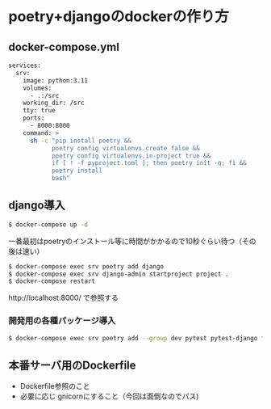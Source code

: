 # poetry+djangoのdockerの作り方


## docker-compose.yml

```sh
services:
  srv:
    image: python:3.11
    volumes:
      - .:/src
    working_dir: /src
    tty: true
    ports:
      - 8000:8000
    command: >
      sh -c "pip install poetry &&
            poetry config virtualenvs.create false &&
            poetry config virtualenvs.in-project true &&
            if [ ! -f pyproject.toml ]; then poetry init -q; fi &&
            poetry install
            bash"
```

## django導入

```sh
$ docker-compose up -d
```

一番最初はpoetryのインストール等に時間がかかるので10秒ぐらい待つ（その後は速い）

```sh
$ docker-compose exec srv poetry add django
$ docker-compose exec srv django-admin startproject project .
$ docker-compose restart
```

http://localhost:8000/ で参照する

### 開発用の各種パッケージ導入

```sh
$ docker-compose exec srv poetry add --group dev pytest pytest-django flake8 black django_extensions ipython
```

## 本番サーバ用のDockerfile

- Dockerfile参照のこと
- 必要に応じ gnicornにすること（今回は面倒なのでパス)

